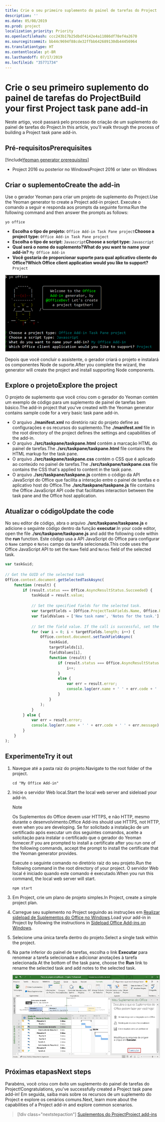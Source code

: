 ```yaml
---
title: Crie o seu primeiro suplemento do painel de tarefas do Project
description: ''
ms.date: 05/08/2019
ms.prod: project
localization_priority: Priority
ms.openlocfilehash: ccc243b17b25dbdf4142e4a11086df78ef4a2670
ms.sourcegitcommit: bb44c9694f88cde32ffbb642689130db44456964
ms.translationtype: HT
ms.contentlocale: pt-BR
ms.lasthandoff: 07/17/2019
ms.locfileid: "35771734"
---
```

# <a name="build-your-first-project-task-pane-add-in"></a><span data-ttu-id="84c55-102">Crie o seu primeiro suplemento do painel de tarefas do Project</span><span class="sxs-lookup"><span data-stu-id="84c55-102">Build your first Project task pane add-in</span></span>

<span data-ttu-id="84c55-103">Neste artigo, você passará pelo processo de criação de um suplemento do painel de tarefas do Project.</span><span class="sxs-lookup"><span data-stu-id="84c55-103">In this article, you'll walk through the process of building a Project task pane add-in.</span></span>

## <a name="prerequisites"></a><span data-ttu-id="84c55-104">Pré-requisitos</span><span class="sxs-lookup"><span data-stu-id="84c55-104">Prerequisites</span></span>

[!include[Yeoman generator prerequisites](../includes/quickstart-yo-prerequisites.md)]

- <span data-ttu-id="84c55-105">Project 2016 ou posterior no Windows</span><span class="sxs-lookup"><span data-stu-id="84c55-105">Project 2016 or later on Windows</span></span>

## <a name="create-the-add-in"></a><span data-ttu-id="84c55-106">Criar o suplemento</span><span class="sxs-lookup"><span data-stu-id="84c55-106">Create the add-in</span></span>

<span data-ttu-id="84c55-107">Use o gerador Yeoman para criar um projeto de suplemento do Project.</span><span class="sxs-lookup"><span data-stu-id="84c55-107">Use the Yeoman generator to create a Project add-in project.</span></span> <span data-ttu-id="84c55-108">Execute o comando a seguir e responda aos prompts da seguinte forma:</span><span class="sxs-lookup"><span data-stu-id="84c55-108">Run the following command and then answer the prompts as follows:</span></span>

```command&nbsp;line
yo office
```

- <span data-ttu-id="84c55-109">**Escolha o tipo de projeto:** `Office Add-in Task Pane project`</span><span class="sxs-lookup"><span data-stu-id="84c55-109">**Choose a project type:** `Office Add-in Task Pane project`</span></span>
- <span data-ttu-id="84c55-110">**Escolha o tipo de script:** `Javascript`</span><span class="sxs-lookup"><span data-stu-id="84c55-110">**Choose a script type:** `Javascript`</span></span>
- <span data-ttu-id="84c55-111">**Qual será o nome do suplemento?**</span><span class="sxs-lookup"><span data-stu-id="84c55-111">**What do you want to name your add-in?**</span></span> `My Office Add-in`
- <span data-ttu-id="84c55-112">**Você gostaria de proporcionar suporte para qual aplicativo cliente do Office?**</span><span class="sxs-lookup"><span data-stu-id="84c55-112">**Which Office client application would you like to support?**</span></span> `Project`

![Uma captura de tela dos prompts e respostas do gerador Yeoman](../images/yo-office-project.png)

<span data-ttu-id="84c55-114">Depois que você concluir o assistente, o gerador criará o projeto e instalará os componentes Node de suporte.</span><span class="sxs-lookup"><span data-stu-id="84c55-114">After you complete the wizard, the generator will create the project and install supporting Node components.</span></span>

## <a name="explore-the-project"></a><span data-ttu-id="84c55-115">Explore o projeto</span><span class="sxs-lookup"><span data-stu-id="84c55-115">Explore the project</span></span>

<span data-ttu-id="84c55-116">O projeto de suplemento que você criou com o gerador do Yeoman contém um exemplo de código para um suplemento de painel de tarefas bem básico.</span><span class="sxs-lookup"><span data-stu-id="84c55-116">The add-in project that you've created with the Yeoman generator contains sample code for a very basic task pane add-in.</span></span> 

- <span data-ttu-id="84c55-117">O arquivo **./manifest.xml** no diretório raiz do projeto define as configurações e os recursos do suplemento.</span><span class="sxs-lookup"><span data-stu-id="84c55-117">The **./manifest.xml** file in the root directory of the project defines the settings and capabilities of the add-in.</span></span>
- <span data-ttu-id="84c55-118">O arquivo **./src/taskpane/taskpane.html** contém a marcação HTML do painel de tarefas.</span><span class="sxs-lookup"><span data-stu-id="84c55-118">The **./src/taskpane/taskpane.html** file contains the HTML markup for the task pane.</span></span>
- <span data-ttu-id="84c55-119">O arquivo **./src/taskpane/taskpane.css** contém o CSS que é aplicado ao conteúdo no painel de tarefas.</span><span class="sxs-lookup"><span data-stu-id="84c55-119">The **./src/taskpane/taskpane.css** file contains the CSS that's applied to content in the task pane.</span></span>
- <span data-ttu-id="84c55-120">O arquivo **./src/taskpane/taskpane.js** contém o código da API JavaScript do Office que facilita a interação entre o painel de tarefas e o aplicativo host do Office.</span><span class="sxs-lookup"><span data-stu-id="84c55-120">The **./src/taskpane/taskpane.js** file contains the Office JavaScript API code that facilitates interaction between the task pane and the Office host application.</span></span>

## <a name="update-the-code"></a><span data-ttu-id="84c55-121">Atualizar o código</span><span class="sxs-lookup"><span data-stu-id="84c55-121">Update the code</span></span>

<span data-ttu-id="84c55-122">No seu editor de código, abra o arquivo **./src/taskpane/taskpane.js** e adicione o seguinte código dentro da função **executar**.</span><span class="sxs-lookup"><span data-stu-id="84c55-122">In your code editor, open the file **./src/taskpane/taskpane.js** and add the following code within the **run** function.</span></span> <span data-ttu-id="84c55-123">Este código usa a API JavaScript do Office para configurar o `Name` campo e `Notes` campo da tarefa selecionada.</span><span class="sxs-lookup"><span data-stu-id="84c55-123">This code uses the Office JavaScript API to set the `Name` field and `Notes` field of the selected task.</span></span>

```js
var taskGuid;

// Get the GUID of the selected task
Office.context.document.getSelectedTaskAsync(
    function (result) {
        if (result.status === Office.AsyncResultStatus.Succeeded) {
            taskGuid = result.value;

            // Set the specified fields for the selected task.
            var targetFields = [Office.ProjectTaskFields.Name, Office.ProjectTaskFields.Notes];
            var fieldValues = ['New task name', 'Notes for the task.'];

            // Set the field value. If the call is successful, set the next field.
            for (var i = 0; i < targetFields.length; i++) {
                Office.context.document.setTaskFieldAsync(
                    taskGuid,
                    targetFields[i],
                    fieldValues[i],
                    function (result) {
                        if (result.status === Office.AsyncResultStatus.Succeeded) {
                            i++;
                        }
                        else {
                            var err = result.error;
                            console.log(err.name + ' ' + err.code + ' ' + err.message);
                        }
                    }
                );
            }
        } else {
            var err = result.error;
            console.log(err.name + ' ' + err.code + ' ' + err.message);
        }
    }
);
```

## <a name="try-it-out"></a><span data-ttu-id="84c55-124">Experimente</span><span class="sxs-lookup"><span data-stu-id="84c55-124">Try it out</span></span>

1. <span data-ttu-id="84c55-125">Navegue até a pasta raiz do projeto.</span><span class="sxs-lookup"><span data-stu-id="84c55-125">Navigate to the root folder of the project.</span></span>

    ```command&nbsp;line
    cd "My Office Add-in"
    ```

2. <span data-ttu-id="84c55-126">Inicie o servidor Web local.</span><span class="sxs-lookup"><span data-stu-id="84c55-126">Start the local web server and sideload your add-in.</span></span>

    > [!NOTE]
    > <span data-ttu-id="84c55-127">Os Suplementos do Office devem usar HTTPS, e não HTTP, mesmo durante o desenvolvimento.</span><span class="sxs-lookup"><span data-stu-id="84c55-127">Office Add-ins should use HTTPS, not HTTP, even when you are developing.</span></span> <span data-ttu-id="84c55-128">Se for solicitado a instalação de um certificado após executar um dos seguintes comandos, aceite a solicitação para instalar o certificado que o gerador do Yeoman fornecer.</span><span class="sxs-lookup"><span data-stu-id="84c55-128">If you are prompted to install a certificate after you run one of the following commands, accept the prompt to install the certificate that the Yeoman generator provides.</span></span>

    <span data-ttu-id="84c55-129">Execute o seguinte comando no diretório raiz do seu projeto.</span><span class="sxs-lookup"><span data-stu-id="84c55-129">Run the following command in the root directory of your project.</span></span> <span data-ttu-id="84c55-130">O servidor Web local é iniciado quando este comando é executado.</span><span class="sxs-lookup"><span data-stu-id="84c55-130">When you run this command, the local web server will start.</span></span>

    ```command&nbsp;line
    npm start
    ```

3. <span data-ttu-id="84c55-131">Em Project, crie um plano de projeto simples.</span><span class="sxs-lookup"><span data-stu-id="84c55-131">In Project, create a simple project plan.</span></span>

4. <span data-ttu-id="84c55-132">Carregue seu suplemento no Project seguindo as instruções em [Realizar sideload de Suplementos do Office no Windows](../testing/create-a-network-shared-folder-catalog-for-task-pane-and-content-add-ins.md).</span><span class="sxs-lookup"><span data-stu-id="84c55-132">Load your add-in in Project by following the instructions in [Sideload Office Add-ins on Windows](../testing/create-a-network-shared-folder-catalog-for-task-pane-and-content-add-ins.md).</span></span>

5. <span data-ttu-id="84c55-133">Selecione uma única tarefa dentro do projeto.</span><span class="sxs-lookup"><span data-stu-id="84c55-133">Select a single task within the project.</span></span>

6. <span data-ttu-id="84c55-134">Na parte inferior do painel de tarefas, escolha o link **Executar** para renomear a tarefa selecionada e adicionar anotações à tarefa selecionada.</span><span class="sxs-lookup"><span data-stu-id="84c55-134">At the bottom of the task pane, choose the **Run** link to rename the selected task and add notes to the selected task.</span></span>

    ![Captura de tela do aplicativo Project com o suplemento do painel de tarefas carregado](../images/project-quickstart-addin-1.png)

## <a name="next-steps"></a><span data-ttu-id="84c55-136">Próximas etapas</span><span class="sxs-lookup"><span data-stu-id="84c55-136">Next steps</span></span>

<span data-ttu-id="84c55-137">Parabéns, você criou com êxito um suplemento do painel de tarefas do Project!</span><span class="sxs-lookup"><span data-stu-id="84c55-137">Congratulations, you've successfully created a Project task pane add-in!</span></span> <span data-ttu-id="84c55-138">Em seguida, saiba mais sobre os recursos de um suplemento do Project e explore os cenários comuns.</span><span class="sxs-lookup"><span data-stu-id="84c55-138">Next, learn more about the capabilities of a Project add-in and explore common scenarios.</span></span>

> [!div class="nextstepaction"]
> [<span data-ttu-id="84c55-139">Suplementos do Project</span><span class="sxs-lookup"><span data-stu-id="84c55-139">Project add-ins</span></span>](../project/project-add-ins.md)

